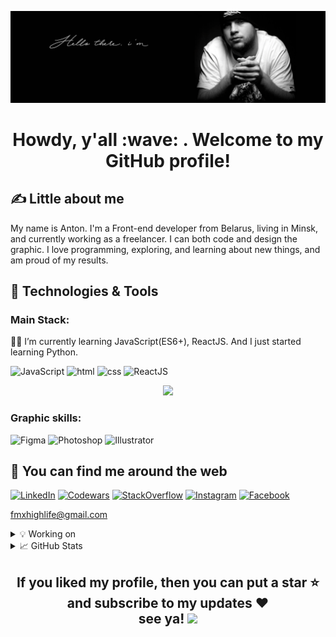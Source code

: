 [![Header](https://raw.githubusercontent.com/knnfmx/knnfmx/main/assets/header.gif "Header")](#)

<h1 align='center'>Howdy, y'all  :wave: . Welcome to my GitHub profile!</h1>

## &#x270d; Little about me

My name is Anton. I'm a Front-end developer from Belarus, living in Minsk, and currently working as a freelancer. I can both code and design the graphic. I love programming, exploring, and learning about new things, and am proud of my results.

## 🔧 Technologies & Tools


### Main Stack:
👨‍🎓 I’m currently learning JavaScript(ES6+), ReactJS. And I just started learning Python.


![JavaScript](https://img.shields.io/badge/-JavaScript-d7f100?style=for-the-badge&logo=javascript&logoColor=0d1117)
![html](https://img.shields.io/badge/-html5-d7f100?style=for-the-badge&logo=html5&logoColor=0d1117)
![css](https://img.shields.io/badge/-css3-d7f100?style=for-the-badge&logo=css3&logoColor=0d1117)
![ReactJS](https://img.shields.io/badge/-ReactJS-00bbb8?style=for-the-badge&logo=React&logoColor=0d1117)

<p align="center">
  <a href="https://github.com/knnfmx">
    <img src="https://github-readme-stats.vercel.app/api/top-langs/?username=knnfmx&layout=compact&theme=react" />
  </a>
</p>


### Graphic skills:


![Figma](https://img.shields.io/badge/-figma-0d1117?style=for-the-badge&logo=Figma)
![Photoshop](https://img.shields.io/badge/-PhotoShop-0d1117?style=for-the-badge&logo=adobePhotoShop)
![Illustrator](https://img.shields.io/badge/-Illustrator-0d1117?style=for-the-badge&logo=adobeIllustrator)


## 🖖 You can find me around the web


[![LinkedIn](https://img.shields.io/badge/-LinkedIn-d7f100?style=for-the-badge&logo=linkedIn&logoColor=0d1117)](https://www.linkedin.com/in/anton-vasilyuk-283916177/)
[![Codewars](https://img.shields.io/badge/-Codewars-d7f100?style=for-the-badge&logo=codewars&logoColor=0d1117)](https://www.codewars.com/users/knnfmx)
[![StackOverflow](https://img.shields.io/badge/-StackOverflow-d7f100?style=for-the-badge&logo=stackoverflow&logoColor=0d1117)](https://stackexchange.com/users/20613866/kennyfmx)
[![Instagram](https://img.shields.io/badge/-Instagram-00bbb8?style=for-the-badge&logo=instagram&logoColor=0d1117)](https://instagram.com/kennyfmx)
[![Facebook](https://img.shields.io/badge/-Facebook-00bbb8?style=for-the-badge&logo=facebook&logoColor=0d1117)](https://www.facebook.com/Kennyfmx)


<a href="mailto:fmxhighlife@gmail.com">fmxhighlife@gmail.com</a>


<details>
  <summary> 💡 Working on </summary>
  <br>
  <p align="center">
    <a href="https://github.com/knnfmx/south-park-phone-destroyer">
      <img src="https://github-readme-stats.vercel.app/api/pin/?username=knnfmx&repo=south-park-phone-destroyer&show_owner=true&theme=react" />
    </a>
  </p>
</details>

<details>
  <summary> &#x1f4c8; GitHub Stats </summary>
  <br>
  <p align="center">
    <a href="https://github.com/knnfmx">
      <img src="https://github-readme-stats.vercel.app/api?username=knnfmx&count_private=true&show_icons=true&theme=react" />
    </a>
  </p>
</details>


<h2 align="center">If you liked my profile, then you can put a star ⭐ and subscribe to my updates ❤️<br> see ya! 
  <img src="https://raw.githubusercontent.com/knnfmx/knnfmx/master/wave-hand.gif" width="30px">
</h2>

